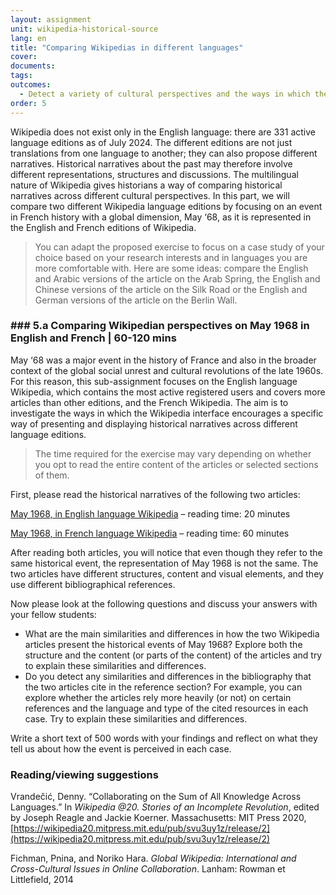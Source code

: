 ```yaml
---
layout: assignment
unit: wikipedia-historical-source 
lang: en
title: "Comparing Wikipedias in different languages"
cover:
documents:
tags:
outcomes: 
  - Detect a variety of cultural perspectives and the ways in which they are expressed in historical narratives in Wikipedia 
order: 5
---
```

Wikipedia does not exist only in the English language: there are 331 active language editions as of July 2024. The different editions are not just translations from one language to another; they can also propose different narratives. Historical narratives about the past may therefore involve different representations, structures and discussions. The multilingual nature of Wikipedia gives historians a way of comparing historical narratives across different cultural perspectives. In this part, we will compare two different Wikipedia language editions by focusing on an event in French history with a global dimension, May ‘68, as it is represented in the English and French editions of Wikipedia. 

> You can adapt the proposed exercise to focus on a case study of your choice based on your research interests and in languages you are more comfortable with. Here are some ideas: compare the English and Arabic versions of the article on the Arab Spring, the English and Chinese versions of the article on the Silk Road or the English and German versions of the article on the Berlin Wall. 

<!-- more -->

<!-- briefing-student -->

### ### 5.a Comparing Wikipedian perspectives on May 1968 in English and French | 60-120 mins
<!-- section-contents -->

May ‘68 was a major event in the history of France and also in the broader context of the global social unrest and cultural revolutions of the late 1960s. For this reason, this sub-assignment focuses on the English language Wikipedia, which contains the most active registered users and covers more articles than other editions, and the French Wikipedia. The aim is to investigate the ways in which the Wikipedia interface encourages a specific way of presenting and displaying historical narratives across different language editions.

> The time required for the exercise may vary depending on whether you opt to read the entire content of the articles or selected sections of them.  
 
First, please read the historical narratives of the following two articles:

[May 1968, in English language Wikipedia](https://en.wikipedia.org/wiki/May_68#:~:text=Beginning%20in%20May%201968%2C%20a,France%20came%20to%20a%20halt) – reading time: 20 minutes

[May 1968, in French language Wikipedia](https://fr.wikipedia.org/wiki/Mai_68) – reading time: 60 minutes
 
After reading both articles, you will notice that even though they refer to the same historical event, the representation of May 1968 is not the same. The two articles have different structures, content and visual elements, and they use different bibliographical references.

Now please look at the following questions and discuss your answers with your fellow students:

- What are the main similarities and differences in how the two Wikipedia articles present the historical events of May 1968? Explore both the structure and the content (or parts of the content) of the articles and try to explain these similarities and differences.
- Do you detect any similarities and differences in the bibliography that the two articles cite in the reference section? For example, you can explore whether the articles rely more heavily (or not) on certain references and the language and type of the cited resources in each case. Try to explain these similarities and differences.

Write a short text of 500 words with your findings and reflect on what they tell us about how the event is perceived in each case. 

<!-- section -->

### Reading/viewing suggestions
<!-- section-contents --> 

Vrandečić, Denny. “Collaborating on the Sum of All Knowledge Across Languages.” In _Wikipedia @20. Stories of an Incomplete Revolution_, edited by Joseph Reagle and Jackie Koerner. Massachusetts: MIT Press 2020, [https://wikipedia20.mitpress.mit.edu/pub/svu3uy1z/release/2](https://wikipedia20.mitpress.mit.edu/pub/svu3uy1z/release/2)

Fichman, Pnina, and Noriko Hara. _Global Wikipedia: International and Cross-Cultural Issues in Online Collaboration_. Lanham: Rowman et Littlefield, 2014

<!-- briefing-teacher -->

